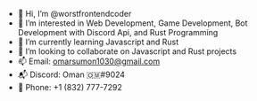 - 👋 Hi, I’m @worstfrontendcoder
- 👀 I’m interested in Web Development, Game Development, Bot Development with Discord Api, and Rust Programming
- 🌱 I’m currently learning Javascript and Rust
- 💞️ I’m looking to collaborate on Javascript and Rust projects
- 📫 Email: omarsumon1030@gmail.com
- 📬 Discord: Oman 🇴🇲#9024
- 📲 Phone: +1 (832) 777-7292

